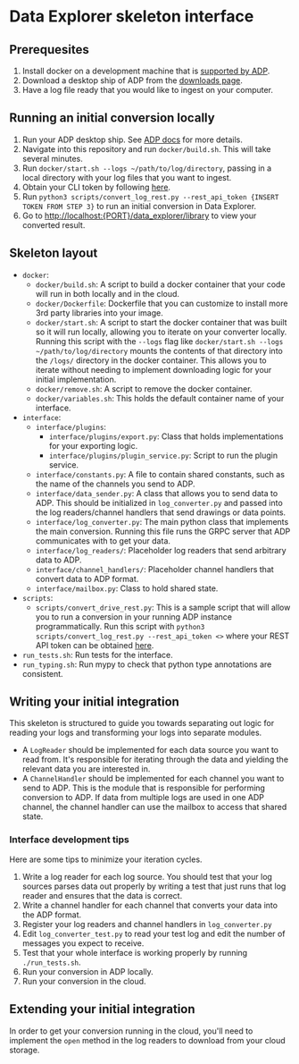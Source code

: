 # Data Explorer skeleton interface

## Prerequesites

1. Install docker on a development machine that is [supported by ADP](https://home.applied.co/manual/latest/docs/adp/getting_started/linux).
2. Download a desktop ship of ADP from the [downloads page](https://home.applied.co/downloads/).
3. Have a log file ready that you would like to ingest on your computer.

## Running an initial conversion locally

1. Run your ADP desktop ship. See [ADP docs](https://home.applied.co/manual/adp/v1.40/#/adp_tutorials/01-getting_started/getting_started) for more details.
2. Navigate into this repository and run `docker/build.sh`. This will take several minutes.
3. Run `docker/start.sh --logs ~/path/to/log/directory`, passing in a local directory with your log files that you want to ingest.
4. Obtain your CLI token by following [here](https://home.applied.co/manual/adp/latest/#/apis/rest_api/rest_api?id=authentication-for-desktop-adp).
5. Run `python3 scripts/convert_log_rest.py --rest_api_token {INSERT TOKEN FROM STEP 3}` to run an initial conversion in Data Explorer.
6. Go to <http://localhost:{PORT}/data_explorer/library> to view your converted result.

## Skeleton layout

- `docker`:
  - `docker/build.sh`: A script to build a docker container that your code will run in both locally and in the cloud.
  - `docker/Dockerfile`: Dockerfile that you can customize to install more 3rd party libraries into your image.
  - `docker/start.sh`: A script to start the docker container that was built so it will run locally, allowing you to iterate on your converter locally.
    Running this script with the `--logs` flag like `docker/start.sh --logs ~/path/to/log/directory` mounts the contents of that directory into the `/logs/` directory in the docker container.
    This allows you to iterate without needing to implement downloading logic for your initial implementation.
  - `docker/remove.sh`: A script to remove the docker container.
  - `docker/variables.sh`: This holds the default container name of your interface.
- `interface`:
  - `interface/plugins`:
    - `interface/plugins/export.py`: Class that holds implementations for your exporting logic.
    - `interface/plugins/plugin_service.py`: Script to run the plugin service.
  - `interface/constants.py`: A file to contain shared constants, such as the name of the channels you send to ADP.
  - `interface/data_sender.py`: A class that allows you to send data to ADP. This should be initialized in `log_converter.py` and passed into the log readers/channel handlers that send drawings or data points.
  - `interface/log_converter.py`: The main python class that implements the main conversion. Running this file runs the GRPC server that ADP communicates with to get your data.
  - `interface/log_readers/`: Placeholder log readers that send arbitrary data to ADP.
  - `interface/channel_handlers/`: Placeholder channel handlers that convert data to ADP format.
  - `interface/mailbox.py`: Class to hold shared state.
- `scripts`:
  - `scripts/convert_drive_rest.py`: This is a sample script that will allow you to run a conversion in your running ADP instance programmatically.
    Run this script with `python3 scripts/convert_log_rest.py --rest_api_token <>` where your REST API token can be obtained [here](https://home.applied.co/manual/adp/latest/#/apis/rest_api/rest_api?id=authentication-for-desktop-adp).
- `run_tests.sh`: Run tests for the interface.
- `run_typing.sh`: Run mypy to check that python type annotations are consistent.

## Writing your initial integration

This skeleton is structured to guide you towards separating out logic for reading your logs and transforming your logs into separate modules.

- A `LogReader` should be implemented for each data source you want to read from. It's responsible for iterating through the data and yielding the relevant data you are interested in.
- A `ChannelHandler` should be implemented for each channel you want to send to ADP. This is the module that is responsible for performing conversion to ADP.
  If data from multiple logs are used in one ADP channel, the channel handler can use the mailbox to access that shared state.

### Interface development tips

Here are some tips to minimize your iteration cycles.

1. Write a log reader for each log source.
   You should test that your log sources parses data out properly by writing a test that just runs that log reader and ensures that the data is correct.
2. Write a channel handler for each channel that converts your data into the ADP format.
3. Register your log readers and channel handlers in `log_converter.py`
4. Edit `log_converter_test.py` to read your test log and edit the number of messages you expect to receive.
5. Test that your whole interface is working properly by running `./run_tests.sh`.
6. Run your conversion in ADP locally.
7. Run your conversion in the cloud.

## Extending your initial integration

In order to get your conversion running in the cloud, you'll need to implement the `open` method in the log readers to download from your cloud storage.
